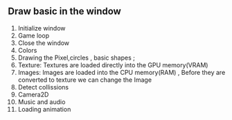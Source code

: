 ## Draw basic in the window
1. Initialize window
2. Game loop
3. Close the window
4. Colors
5. Drawing the Pixel,circles , basic shapes ;
6. Texture: Textures are loaded directly into the GPU memory(VRAM)
7. Images: Images are loaded into the CPU memory(RAM) , Before they are converted to texture we can change the Image
8. Detect collissions
9. Camera2D
10. Music and audio
11. Loading animation 